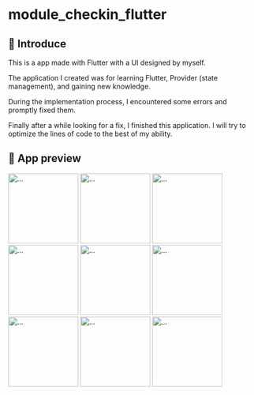 # module_checkin_flutter
## 👋 Introduce
This is a app made with Flutter with a UI designed by myself.

The application I created was for learning Flutter, Provider (state management), and gaining new knowledge.

During the implementation process, I encountered some errors and promptly fixed them.

Finally after a while looking for a fix, I finished this application. I will try to optimize the lines of code to the best of my ability.

## 👀 App preview
<img src="https://github.com/hthhaf/module_checkin_flutter/assets/59130386/47a4871c-e0db-45a1-9612-c322f896b64b" alt="..." width="142" />
<img src="https://github.com/hthhaf/module_checkin_flutter/assets/59130386/f8fe65f8-21c7-42f7-9feb-84a3b157bfe7" alt="..." width="142" />

<img src="https://github.com/hthhaf/module_checkin_flutter/assets/59130386/6da8bafb-8920-4370-b461-9fec8d0f5ccd" alt="..." width="142" />
<img src="https://github.com/hthhaf/module_checkin_flutter/assets/59130386/0d0ca878-cadd-4daa-88f8-4a58565379dc" alt="..." width="142" />

<img src="https://github.com/hthhaf/module_checkin_flutter/assets/59130386/84fd5362-77cd-4be6-b672-af3d91901495" alt="..." width="142" />
<img src="https://github.com/hthhaf/module_checkin_flutter/assets/59130386/345a62ea-faf1-4ce2-b63b-db739343fa5" alt="..." width="142" />

<img src="https://github.com/hthhaf/module_checkin_flutter/assets/59130386/49774d8a-545a-43d4-9cb7-7919e575703e" alt="..." width="142" />
<img src="https://github.com/hthhaf/module_checkin_flutter/assets/59130386/5bec1e59-d41a-4dc4-a8c9-c56950f03cf0" alt="..." width="142" />

<img src="https://github.com/hthhaf/module_checkin_flutter/assets/59130386/0b3530f7-212e-4e66-9138-491905c36b4d" alt="..." width="142" />



